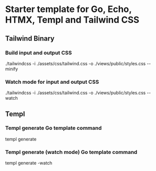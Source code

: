 # Starter template for Go, Echo, HTMX, Templ and Tailwind CSS

## Tailwind Binary

### Build input and output CSS

./tailwindcss -i ./assets/css/tailwind.css -o ./views/public/styles.css --minify

### Watch mode for input and output CSS

./tailwindcss -i ./assets/css/tailwind.css -o ./views/public/styles.css --watch

## Templ

### Templ generate Go template command

templ generate

### Templ generate (watch mode) Go template command

templ generate -watch
